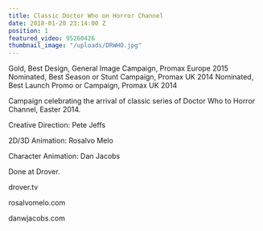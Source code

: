 ```yaml
---
title: Classic Doctor Who on Horror Channel
date: 2018-01-20 23:14:00 Z
position: 1
featured_video: 95260426
thumbnail_image: "/uploads/DRWHO.jpg"
---
```


</p>Gold, Best Design, General Image Campaign, Promax Europe 2015
Nominated, Best Season or Stunt Campaign, Promax UK 2014
Nominated, Best Launch Promo or Campaign, Promax UK 2014</p>



</p>Campaign celebrating the arrival of classic series of Doctor Who to Horror Channel, Easter 2014.</p>
</p>Creative Direction: Pete Jeffs</p>
</p>2D/3D Animation: Rosalvo Melo</p>
</p>Character Animation: Dan Jacobs</p>
</p>Done at Drover.</p>


</p>drover.tv</p>
</p>rosalvomelo.com</p>
</p>danwjacobs.com</p>